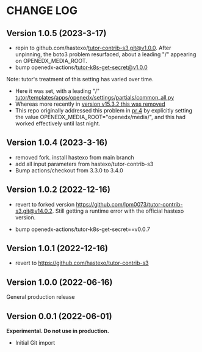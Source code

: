 # CHANGE LOG

## Version 1.0.5 (2023-3-17)

- repin to github.com/hastexo/tutor-contrib-s3.git@v1.0.0. After unpinning, the boto3 problem resurfaced, about
a leading "/" appearing on OPENEDX_MEDIA_ROOT.
- bump openedx-actions/tutor-k8s-get-secret@v1.0.0

Note: tutor's treatment of this setting has varied over time.

- Here it was set, with a leading "/" [tutor/templates/apps/openedx/settings/partials/common_all.py](https://github.com/overhangio/tutor/blob/ca04b245f3a0f7b44e0ab4fb9da9e100e6c9b9d9/tutor/templates/apps/openedx/settings/partials/common_all.py)
- Whereas more recently in [version v15.3.2 this was removed](https://github.com/overhangio/tutor/blob/v15.3.2/tutor/templates/apps/openedx/settings/partials/common_lms.py)
- This repo originally addressed this problem in [pr 4](https://github.com/openedx-actions/tutor-plugin-enable-s3/pull/4) by explicitly setting the value OPENEDX_MEDIA_ROOT="openedx/media/", and this had worked effectively until last night.

## Version 1.0.4 (2023-3-16)

- removed fork. install hastexo from main branch
- add all input parameters from hastexo/tutor-contrib-s3
- Bump actions/checkout from 3.3.0 to 3.4.0

## Version 1.0.2 (2022-12-16)

- revert to forked version https://github.com/lpm0073/tutor-contrib-s3.git@v14.0.2. Still getting a runtime error with the official hastexo version.

- bump openedx-actions/tutor-k8s-get-secret==v0.0.7

## Version 1.0.1 (2022-12-16)

- revert to https://github.com/hastexo/tutor-contrib-s3

## Version 1.0.0 (2022-06-16)

General production release

## Version 0.0.1 (2022-06-01)

**Experimental. Do not use in production.**

- Initial Git import
